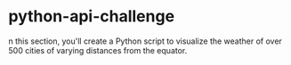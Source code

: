 # python-api-challenge
n this section, you'll create a Python script to visualize the weather of over 500 cities of varying distances from the equator. 
